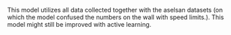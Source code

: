 This model utilizes all data collected together with the aselsan datasets (on which the model confused the numbers on the wall with speed limits.). This model might still be improved with active learning. 
